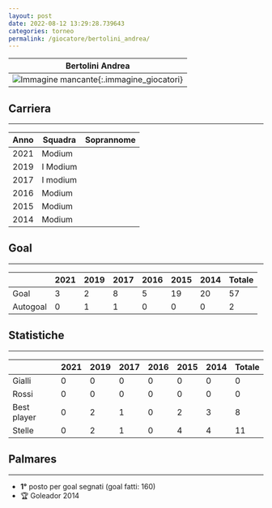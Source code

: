 ```yaml
---
layout: post
date: 2022-08-12 13:29:28.739643
categories: torneo
permalink: /giocatore/bertolini_andrea/
---
```

<link rel='stylesheets' href='./../assets/giocatori.css'>

| Bertolini Andrea |
|:-----:|
| ![Immagine mancante]('./../../assets/giocatori/bertolini_andrea.png){:.immagine_giocatori} |


## Carriera
----

|Anno|Squadra|Soprannome|
|:---:|---|---|
|2021|Modium||
|2019|I Modium||
|2017|I modium||
|2016|Modium||
|2015|Modium||
|2014|Modium||


## Goal
----

| |2021|2019|2017|2016|2015|2014| Totale |
|---|---|---|---|---|---|---|---|
|Goal|3|2|8|5|19|20|57|
|Autogoal|0|1|1|0|0|0|2|


## Statistiche
----

| |2021|2019|2017|2016|2015|2014| Totale |
|---|---|---|---|---|---|---|---|
|Gialli|0|0|0|0|0|0|0|
|Rossi|0|0|0|0|0|0|0|
|Best player|0|2|1|0|2|3|8|
|Stelle|0|2|1|0|4|4|11|


## Palmares
----

- **1°** posto per goal segnati (goal fatti: 160)
- 🏆 Goleador 2014